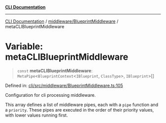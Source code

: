 [**CLI Documentation**](../../../README.md)

***

[CLI Documentation](../../../README.md) / [middleware/BlueprintMiddleware](../README.md) / metaCLIBlueprintMiddleware

# Variable: metaCLIBlueprintMiddleware

> `const` **metaCLIBlueprintMiddleware**: `MetaPipe`\<`BlueprintContext`\<`IBlueprint`, `ClassType`\>, `IBlueprint`\>[]

Defined in: [cli/src/middleware/BlueprintMiddleware.ts:105](https://github.com/stonemjs/cli/blob/c980e34c3e365606f5472998f0ccb119c79896c3/src/middleware/BlueprintMiddleware.ts#L105)

Configuration for cli processing middleware.

This array defines a list of middleware pipes, each with a `pipe` function and a `priority`.
These pipes are executed in the order of their priority values, with lower values running first.
